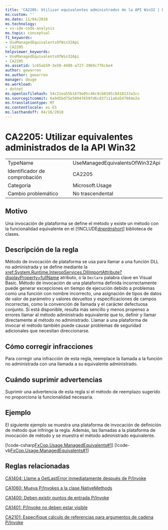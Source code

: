 ```yaml
---
title: 'CA2205: Utilizar equivalentes administrados de la API Win32 | Documentos de Microsoft'
ms.custom: ''
ms.date: 11/04/2016
ms.technology:
- vs-ide-code-analysis
ms.topic: conceptual
f1_keywords:
- UseManagedEquivalentsOfWin32Api
- CA2205
helpviewer_keywords:
- UseManagedEquivalentsOfWin32Api
- CA2205
ms.assetid: 1c65ab59-3e50-4488-a727-3969c7f6cbe4
author: gewarren
ms.author: gewarren
manager: douge
ms.workload:
- dotnet
ms.openlocfilehash: 54c21ea55b1679e05c46c9cb0105c0418133a3cc
ms.sourcegitcommit: 6a9d5bd75e50947659fd6c837111a6a547884e2a
ms.translationtype: MT
ms.contentlocale: es-ES
ms.lasthandoff: 04/16/2018
---
```

# <a name="ca2205-use-managed-equivalents-of-win32-api"></a>CA2205: Utilizar equivalentes administrados de la API Win32
|||  
|-|-|  
|TypeName|UseManagedEquivalentsOfWin32Api|  
|Identificador de comprobación|CA2205|  
|Categoría|Microsoft.Usage|  
|Cambio problemático|No trascendental|  
  
## <a name="cause"></a>Motivo  
 Una invocación de plataforma se define el método y existe un método con la funcionalidad equivalente en el [!INCLUDE[dnprdnshort](../code-quality/includes/dnprdnshort_md.md)] biblioteca de clases.  
  
## <a name="rule-description"></a>Descripción de la regla  
 Método de invocación de plataforma se usa para llamar a una función DLL no administrada y se define mediante la <xref:System.Runtime.InteropServices.DllImportAttribute?displayProperty=fullName> atributo, o la `Declare` palabra clave en Visual Basic. Método de invocación de una plataforma definida incorrectamente puede generar excepciones en tiempo de ejecución debido a problemas como una función con nombre incorrecto, una asignación de tipos de datos de valor de parámetro y valores devueltos y especificaciones de campos incorrectas, como la convención de llamada y el carácter defectuosa conjunto. Si está disponible, resulta más sencillo y menos propenso a errores llamar al método administrado equivalente que to, definir y llamar directamente al método no administrado. Llamar a una plataforma de invocar el método también puede causar problemas de seguridad adicionales que necesitan direccionarse.  
  
## <a name="how-to-fix-violations"></a>Cómo corregir infracciones  
 Para corregir una infracción de esta regla, reemplace la llamada a la función no administrada con una llamada a su equivalente administrado.  
  
## <a name="when-to-suppress-warnings"></a>Cuándo suprimir advertencias  
 Suprimir una advertencia de esta regla si el método de reemplazo sugerido no proporciona la funcionalidad necesaria.  
  
## <a name="example"></a>Ejemplo  
 El siguiente ejemplo se muestra una plataforma de invocación de definición de método que infringe la regla. Además, las llamadas a la plataforma de invocación de método y se muestra el método administrado equivalente.  
  
 [!code-csharp[FxCop.Usage.ManagedEquivalents#1](../code-quality/codesnippet/CSharp/ca2205-use-managed-equivalents-of-win32-api_1.cs)]
 [!code-vb[FxCop.Usage.ManagedEquivalents#1](../code-quality/codesnippet/VisualBasic/ca2205-use-managed-equivalents-of-win32-api_1.vb)]  
  
## <a name="related-rules"></a>Reglas relacionadas  
 [CA1404: Llame a GetLastError inmediatamente después de P/Invoke](../code-quality/ca1404-call-getlasterror-immediately-after-p-invoke.md)  
  
 [CA1060: Mueva P/Invokes a la clase NativeMethods](../code-quality/ca1060-move-p-invokes-to-nativemethods-class.md)  
  
 [CA1400: Deben existir puntos de entrada P/Invoke](../code-quality/ca1400-p-invoke-entry-points-should-exist.md)  
  
 [CA1401: P/Invoke no deben estar visible](../code-quality/ca1401-p-invokes-should-not-be-visible.md)  
  
 [CA2101: Especifique cálculo de referencias para argumentos de cadena P/Invoke](../code-quality/ca2101-specify-marshaling-for-p-invoke-string-arguments.md)